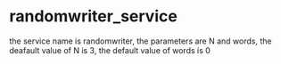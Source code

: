 # randomwriter_service
the service name is randomwriter,
the parameters are N and words,
the deafault value of N is 3, the default value of words is 0
